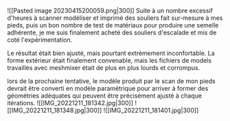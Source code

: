 ![[Pasted image 20230415200059.png|300]]
Suite à un nombre excessif d'heures à scanner modéliser et imprimé des souliers fait sur-mesure à mes pieds, puis un bon nombre de test de matériaux pour produire une semelle adhérente, je me suis finalement acheté des souliers d'escalade et mis de coté l'expérimentation. 

Le résultat était bien ajusté, mais pourtant extrèmement inconfortable. La forme extérieur était finalement convenable, mais les fichiers de models travaillés avec meshmixer était de plus en plus lourds et corrompus.

lors de la prochaine tentative, le modèle produit par le scan de mon pieds devrait être converti en modèle paramétrique pour arriver à former des géométries adéquates qui peuvent être précisément ajusté à chaque itérations. 
![[IMG_20221211_181342.jpg|300]]
![[IMG_20221211_181348.jpg|300]]
![[IMG_20221211_181401.jpg|300]]